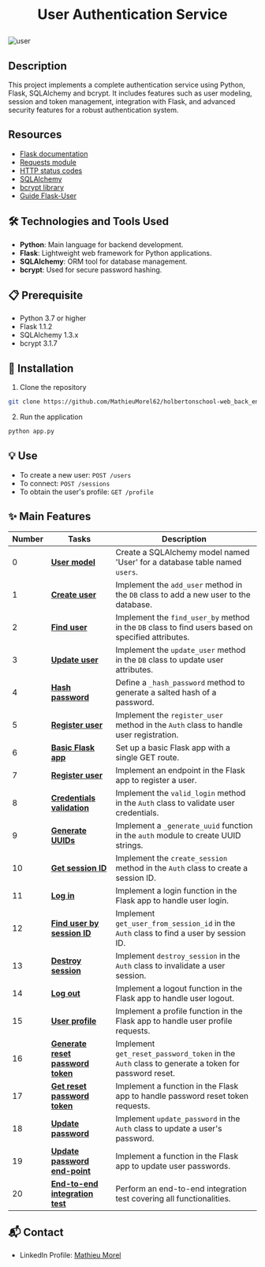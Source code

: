 # <p align="center">User Authentication Service</p>

![user](https://github.com/MathieuMorel62/holbertonschool-web_back_end/assets/113856302/5e27c207-1b2f-427c-93b2-dba4af11baba)

## Description
This project implements a complete authentication service using Python, Flask, SQLAlchemy and bcrypt. It includes features such as user modeling, session and token management, integration with Flask, and advanced security features for a robust authentication system.

## Resources
- [Flask documentation](https://flask.palletsprojects.com/en/1.1.x/quickstart/)
- [Requests module](https://requests.kennethreitz.org/en/latest/user/quickstart/)
- [HTTP status codes](https://www.w3.org/Protocols/rfc2616/rfc2616-sec10.html)
- [SQLAlchemy](https://www.sqlalchemy.org/)
- [bcrypt library](https://pypi.org/project/bcrypt/)
- [Guide Flask-User](https://flask-user.readthedocs.io/en/latest/)

## 🛠️ Technologies and Tools Used
- **Python**: Main language for backend development.
- **Flask**: Lightweight web framework for Python applications.
- **SQLAlchemy**: ORM tool for database management.
- **bcrypt**: Used for secure password hashing.

## 📋 Prerequisite
- Python 3.7 or higher
- Flask 1.1.2
- SQLAlchemy 1.3.x
- bcrypt 3.1.7

## 🚀 Installation
1. Clone the repository

```bash
git clone https://github.com/MathieuMorel62/holbertonschool-web_back_end/
```

2. Run the application

```bash
python app.py
```

## 💡 Use
- To create a new user: `POST /users`
- To connect: `POST /sessions`
- To obtain the user's profile: `GET /profile`

## ✨ Main Features

| Number | Tasks | Description |
| ------ | ------- | ----------- |
| 0 | [**User model**](https://github.com/MathieuMorel62/holbertonschool-web_back_end/blob/main/user_authentication_service/user.py) | Create a SQLAlchemy model named 'User' for a database table named `users`. |
| 1 | [**Create user**](https://github.com/MathieuMorel62/holbertonschool-web_back_end/blob/main/user_authentication_service/db.py) | Implement the `add_user` method in the `DB` class to add a new user to the database. |
| 2 | [**Find user**](https://github.com/MathieuMorel62/holbertonschool-web_back_end/blob/main/user_authentication_service/db.py) | Implement the `find_user_by` method in the `DB` class to find users based on specified attributes. |
| 3 | [**Update user**](https://github.com/MathieuMorel62/holbertonschool-web_back_end/blob/main/user_authentication_service/db.py) | Implement the `update_user` method in the `DB` class to update user attributes. |
| 4 | [**Hash password**](https://github.com/MathieuMorel62/holbertonschool-web_back_end/blob/main/user_authentication_service/auth.py) | Define a `_hash_password` method to generate a salted hash of a password. |
| 5 | [**Register user**](https://github.com/MathieuMorel62/holbertonschool-web_back_end/blob/main/user_authentication_service/auth.py) | Implement the `register_user` method in the `Auth` class to handle user registration. |
| 6 | [**Basic Flask app**](https://github.com/MathieuMorel62/holbertonschool-web_back_end/blob/main/user_authentication_service/app.py) | Set up a basic Flask app with a single GET route. |
| 7 | [**Register user**](https://github.com/MathieuMorel62/holbertonschool-web_back_end/blob/main/user_authentication_service/app.py) | Implement an endpoint in the Flask app to register a user. |
| 8 | [**Credentials validation**](https://github.com/MathieuMorel62/holbertonschool-web_back_end/blob/main/user_authentication_service/auth.py) | Implement the `valid_login` method in the `Auth` class to validate user credentials. |
| 9 | [**Generate UUIDs**](https://github.com/MathieuMorel62/holbertonschool-web_back_end/blob/main/user_authentication_service/auth.py) | Implement a `_generate_uuid` function in the `auth` module to create UUID strings. |
| 10 | [**Get session ID**](https://github.com/MathieuMorel62/holbertonschool-web_back_end/blob/main/user_authentication_service/auth.py) | Implement the `create_session` method in the `Auth` class to create a session ID. |
| 11 | [**Log in**](https://github.com/MathieuMorel62/holbertonschool-web_back_end/blob/main/user_authentication_service/app.py) | Implement a login function in the Flask app to handle user login. |
| 12 | [**Find user by session ID**](https://github.com/MathieuMorel62/holbertonschool-web_back_end/blob/main/user_authentication_service/auth.py) | Implement `get_user_from_session_id` in the `Auth` class to find a user by session ID. |
| 13 | [**Destroy session**](https://github.com/MathieuMorel62/holbertonschool-web_back_end/blob/main/user_authentication_service/auth.py) | Implement `destroy_session` in the `Auth` class to invalidate a user session. |
| 14 | [**Log out**](https://github.com/MathieuMorel62/holbertonschool-web_back_end/blob/main/user_authentication_service/app.py) | Implement a logout function in the Flask app to handle user logout. |
| 15 | [**User profile**](https://github.com/MathieuMorel62/holbertonschool-web_back_end/blob/main/user_authentication_service/app.py) | Implement a profile function in the Flask app to handle user profile requests. |
| 16 | [**Generate reset password token**](https://github.com/MathieuMorel62/holbertonschool-web_back_end/blob/main/user_authentication_service/auth.py) | Implement `get_reset_password_token` in the `Auth` class to generate a token for password reset. |
| 17 | [**Get reset password token**](https://github.com/MathieuMorel62/holbertonschool-web_back_end/blob/main/user_authentication_service/app.py) | Implement a function in the Flask app to handle password reset token requests. |
| 18 | [**Update password**](https://github.com/MathieuMorel62/holbertonschool-web_back_end/blob/main/user_authentication_service/auth.py) | Implement `update_password` in the `Auth` class to update a user's password. |
| 19 | [**Update password end-point**](https://github.com/MathieuMorel62/holbertonschool-web_back_end/blob/main/user_authentication_service/app.py) | Implement a function in the Flask app to update user passwords. |
| 20 | [**End-to-end integration test**](https://github.com/MathieuMorel62/holbertonschool-web_back_end/blob/main/user_authentication_service/main.py) | Perform an end-to-end integration test covering all functionalities. |


## 📬 Contact
- LinkedIn Profile: [Mathieu Morel](https://www.linkedin.com/in/mathieu-morel-913b4a62/)
